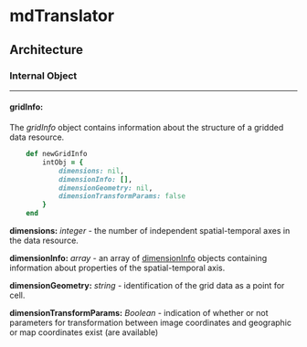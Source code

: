 # mdTranslator

## Architecture

### Internal Object
---
#### gridInfo:

The *gridInfo* object contains information about the structure of a gridded data resource.

````ruby
    def newGridInfo
        intObj = {
            dimensions: nil,
            dimensionInfo: [],
            dimensionGeometry: nil,
            dimensionTransformParams: false
        }
    end

````

__dimensions:__ *integer* - the number of independent spatial-temporal axes in the data resource.

__dimensionInfo:__ *array* - an array of [dimensionInfo](../mdtranslator/dimensionInfo.md) objects containing information about properties of the spatial-temporal axis.

__dimensionGeometry:__ *string* - identification of the grid data as a point for cell.

__dimensionTransformParams:__ *Boolean* - indication of whether or not parameters for transformation between image coordinates and geographic or map coordinates exist (are available)

